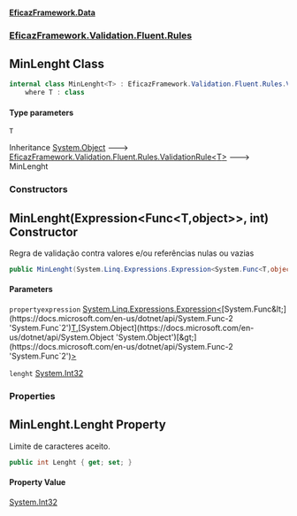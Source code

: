 #### [EficazFramework.Data](EficazFrameworkData.md 'EficazFramework Data')
### [EficazFramework.Validation.Fluent.Rules](EficazFrameworkData.md#EficazFramework.Validation.Fluent.Rules 'EficazFramework.Validation.Fluent.Rules')

## MinLenght<T> Class

```csharp
internal class MinLenght<T> : EficazFramework.Validation.Fluent.Rules.ValidationRule<T>
    where T : class
```
#### Type parameters

<a name='EficazFramework.Validation.Fluent.Rules.MinLenght_T_.T'></a>

`T`

Inheritance [System.Object](https://docs.microsoft.com/en-us/dotnet/api/System.Object 'System.Object') &#129106; [EficazFramework.Validation.Fluent.Rules.ValidationRule&lt;](EficazFramework.Validation.Fluent.Rules/ValidationRule_T_.md 'EficazFramework.Validation.Fluent.Rules.ValidationRule<T>')[T](EficazFramework.Validation.Fluent.Rules/MinLenght_T_.md#EficazFramework.Validation.Fluent.Rules.MinLenght_T_.T 'EficazFramework.Validation.Fluent.Rules.MinLenght<T>.T')[&gt;](EficazFramework.Validation.Fluent.Rules/ValidationRule_T_.md 'EficazFramework.Validation.Fluent.Rules.ValidationRule<T>') &#129106; MinLenght<T>
### Constructors

<a name='EficazFramework.Validation.Fluent.Rules.MinLenght_T_.MinLenght(System.Linq.Expressions.Expression_System.Func_T,object__,int)'></a>

## MinLenght(Expression<Func<T,object>>, int) Constructor

Regra de validação contra valores e/ou referências nulas ou vazias

```csharp
public MinLenght(System.Linq.Expressions.Expression<System.Func<T,object>> propertyexpression, int lenght);
```
#### Parameters

<a name='EficazFramework.Validation.Fluent.Rules.MinLenght_T_.MinLenght(System.Linq.Expressions.Expression_System.Func_T,object__,int).propertyexpression'></a>

`propertyexpression` [System.Linq.Expressions.Expression&lt;](https://docs.microsoft.com/en-us/dotnet/api/System.Linq.Expressions.Expression-1 'System.Linq.Expressions.Expression`1')[System.Func&lt;](https://docs.microsoft.com/en-us/dotnet/api/System.Func-2 'System.Func`2')[T](EficazFramework.Validation.Fluent.Rules/MinLenght_T_.md#EficazFramework.Validation.Fluent.Rules.MinLenght_T_.T 'EficazFramework.Validation.Fluent.Rules.MinLenght<T>.T')[,](https://docs.microsoft.com/en-us/dotnet/api/System.Func-2 'System.Func`2')[System.Object](https://docs.microsoft.com/en-us/dotnet/api/System.Object 'System.Object')[&gt;](https://docs.microsoft.com/en-us/dotnet/api/System.Func-2 'System.Func`2')[&gt;](https://docs.microsoft.com/en-us/dotnet/api/System.Linq.Expressions.Expression-1 'System.Linq.Expressions.Expression`1')

<a name='EficazFramework.Validation.Fluent.Rules.MinLenght_T_.MinLenght(System.Linq.Expressions.Expression_System.Func_T,object__,int).lenght'></a>

`lenght` [System.Int32](https://docs.microsoft.com/en-us/dotnet/api/System.Int32 'System.Int32')
### Properties

<a name='EficazFramework.Validation.Fluent.Rules.MinLenght_T_.Lenght'></a>

## MinLenght<T>.Lenght Property

Limite de caracteres aceito.

```csharp
public int Lenght { get; set; }
```

#### Property Value
[System.Int32](https://docs.microsoft.com/en-us/dotnet/api/System.Int32 'System.Int32')